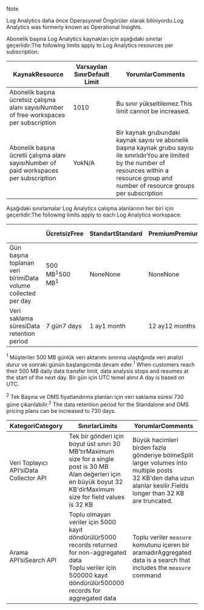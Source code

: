 
>[!NOTE]
><span data-ttu-id="d72af-101">Log Analytics daha önce Operasyonel Öngörüler olarak biliniyordu.</span><span class="sxs-lookup"><span data-stu-id="d72af-101">Log Analytics was formerly known as Operational Insights.</span></span>
>
>

<span data-ttu-id="d72af-102">Abonelik başına Log Analytics kaynakları için aşağıdaki sınırlar geçerlidir:</span><span class="sxs-lookup"><span data-stu-id="d72af-102">The following limits apply to Log Analytics resources per subscription:</span></span>

| <span data-ttu-id="d72af-103">Kaynak</span><span class="sxs-lookup"><span data-stu-id="d72af-103">Resource</span></span> | <span data-ttu-id="d72af-104">Varsayılan Sınır</span><span class="sxs-lookup"><span data-stu-id="d72af-104">Default Limit</span></span> | <span data-ttu-id="d72af-105">Yorumlar</span><span class="sxs-lookup"><span data-stu-id="d72af-105">Comments</span></span>
| --- | --- | --- |
| <span data-ttu-id="d72af-106">Abonelik başına ücretsiz çalışma alanı sayısı</span><span class="sxs-lookup"><span data-stu-id="d72af-106">Number of free workspaces per subscription</span></span> | <span data-ttu-id="d72af-107">10</span><span class="sxs-lookup"><span data-stu-id="d72af-107">10</span></span> | <span data-ttu-id="d72af-108">Bu sınır yükseltilemez.</span><span class="sxs-lookup"><span data-stu-id="d72af-108">This limit cannot be increased.</span></span> |
| <span data-ttu-id="d72af-109">Abonelik başına ücretli çalışma alanı sayısı</span><span class="sxs-lookup"><span data-stu-id="d72af-109">Number of paid workspaces per subscription</span></span> | <span data-ttu-id="d72af-110">Yok</span><span class="sxs-lookup"><span data-stu-id="d72af-110">N/A</span></span> | <span data-ttu-id="d72af-111">Bir kaynak grubundaki kaynak sayısı ve abonelik başına kaynak grubu sayısı ile sınırlıdır</span><span class="sxs-lookup"><span data-stu-id="d72af-111">You are limited by the number of resources within a resource group and number of resource groups per subscription</span></span> | 


<span data-ttu-id="d72af-112">Aşağıdaki sınırlamalar Log Analytics çalışma alanlarının her biri için geçerlidir:</span><span class="sxs-lookup"><span data-stu-id="d72af-112">The following limits apply to each Log Analytics workspace:</span></span>

|  | <span data-ttu-id="d72af-113">Ücretsiz</span><span class="sxs-lookup"><span data-stu-id="d72af-113">Free</span></span> | <span data-ttu-id="d72af-114">Standart</span><span class="sxs-lookup"><span data-stu-id="d72af-114">Standard</span></span> | <span data-ttu-id="d72af-115">Premium</span><span class="sxs-lookup"><span data-stu-id="d72af-115">Premium</span></span> | <span data-ttu-id="d72af-116">Tek Başına</span><span class="sxs-lookup"><span data-stu-id="d72af-116">Standalone</span></span> | <span data-ttu-id="d72af-117">OMS</span><span class="sxs-lookup"><span data-stu-id="d72af-117">OMS</span></span> |
| --- | --- | --- | --- | --- | --- |
| <span data-ttu-id="d72af-118">Gün başına toplanan veri birimi</span><span class="sxs-lookup"><span data-stu-id="d72af-118">Data volume collected per day</span></span> |<span data-ttu-id="d72af-119">500 MB<sup>1</sup></span><span class="sxs-lookup"><span data-stu-id="d72af-119">500 MB<sup>1</sup></span></span> |<span data-ttu-id="d72af-120">None</span><span class="sxs-lookup"><span data-stu-id="d72af-120">None</span></span> |<span data-ttu-id="d72af-121">None</span><span class="sxs-lookup"><span data-stu-id="d72af-121">None</span></span> | <span data-ttu-id="d72af-122">None</span><span class="sxs-lookup"><span data-stu-id="d72af-122">None</span></span> | <span data-ttu-id="d72af-123">None</span><span class="sxs-lookup"><span data-stu-id="d72af-123">None</span></span>
| <span data-ttu-id="d72af-124">Veri saklama süresi</span><span class="sxs-lookup"><span data-stu-id="d72af-124">Data retention period</span></span> |<span data-ttu-id="d72af-125">7 gün</span><span class="sxs-lookup"><span data-stu-id="d72af-125">7 days</span></span> |<span data-ttu-id="d72af-126">1 ay</span><span class="sxs-lookup"><span data-stu-id="d72af-126">1 month</span></span> |<span data-ttu-id="d72af-127">12 ay</span><span class="sxs-lookup"><span data-stu-id="d72af-127">12 months</span></span> | <span data-ttu-id="d72af-128">1 ay<sup>2</sup></span><span class="sxs-lookup"><span data-stu-id="d72af-128">1 month<sup>2</sup></span></span> | <span data-ttu-id="d72af-129">1 ay <sup>2</sup></span><span class="sxs-lookup"><span data-stu-id="d72af-129">1 month <sup>2</sup></span></span>|

<span data-ttu-id="d72af-130"><sup>1</sup> Müşteriler 500 MB günlük veri aktarımı sınırına ulaştığında veri analizi durur ve sonraki günün başlangıcında devam eder.</span><span class="sxs-lookup"><span data-stu-id="d72af-130"><sup>1</sup> When customers reach their 500 MB daily data transfer limit, data analysis stops and resumes at the start of the next day.</span></span> <span data-ttu-id="d72af-131">Bir gün için UTC temel alınır.</span><span class="sxs-lookup"><span data-stu-id="d72af-131">A day is based on UTC.</span></span>

<span data-ttu-id="d72af-132"><sup>2</sup> Tek Başına ve OMS fiyatlandırma planları için veri saklama süresi 730 güne çıkarılabilir.</span><span class="sxs-lookup"><span data-stu-id="d72af-132"><sup>2</sup> The data retention period for the Standalone and OMS pricing plans can be increased to 730 days.</span></span>

| <span data-ttu-id="d72af-133">Kategori</span><span class="sxs-lookup"><span data-stu-id="d72af-133">Category</span></span> | <span data-ttu-id="d72af-134">Sınırlar</span><span class="sxs-lookup"><span data-stu-id="d72af-134">Limits</span></span> | <span data-ttu-id="d72af-135">Yorumlar</span><span class="sxs-lookup"><span data-stu-id="d72af-135">Comments</span></span>
| --- | --- | --- |
| <span data-ttu-id="d72af-136">Veri Toplayıcı API’si</span><span class="sxs-lookup"><span data-stu-id="d72af-136">Data Collector API</span></span> | <span data-ttu-id="d72af-137">Tek bir gönderi için boyut üst sınırı 30 MB'tır</span><span class="sxs-lookup"><span data-stu-id="d72af-137">Maximum size for a single post is 30 MB</span></span><br><span data-ttu-id="d72af-138">Alan değerleri için en büyük boyut 32 KB'dir</span><span class="sxs-lookup"><span data-stu-id="d72af-138">Maximum size for field values is 32 KB</span></span> | <span data-ttu-id="d72af-139">Büyük hacimleri birden fazla gönderiye bölme</span><span class="sxs-lookup"><span data-stu-id="d72af-139">Split larger volumes into multiple posts</span></span><br><span data-ttu-id="d72af-140">32 KB'den daha uzun alanlar kesilir.</span><span class="sxs-lookup"><span data-stu-id="d72af-140">Fields longer than 32 KB are truncated.</span></span> |
| <span data-ttu-id="d72af-141">Arama API’si</span><span class="sxs-lookup"><span data-stu-id="d72af-141">Search API</span></span> | <span data-ttu-id="d72af-142">Toplu olmayan veriler için 5000 kayıt döndürülür</span><span class="sxs-lookup"><span data-stu-id="d72af-142">5000 records returned for non-aggregated data</span></span><br><span data-ttu-id="d72af-143">Toplu veriler için 500000 kayıt döndürülür</span><span class="sxs-lookup"><span data-stu-id="d72af-143">500000 records for aggregated data</span></span> | <span data-ttu-id="d72af-144">Toplu veriler `measure` komutunu içeren bir aramadır</span><span class="sxs-lookup"><span data-stu-id="d72af-144">Aggregated data is a search that includes the `measure` command</span></span>
 
